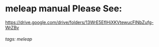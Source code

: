 # meleap manual Please See:
https://drive.google.com/drive/folders/13WrE5EfIHiXKVtewucFlNbZufg-WrZBv

###### tags: meleap